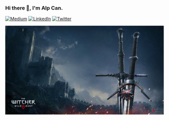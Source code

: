 ### Hi there 👋, I'm Alp Can.


[![Medium][medium-shield]][medium-url]
[![LinkedIn][linkedin-shield]][linkedin-url]
[![Twitter][twitter-shield]][twitter-url]



![](withcer_wallpaper.png)


[linkedin-shield]: https://img.shields.io/badge/LinkedIn-0077B5?style=for-the-badge&logo=linkedin&logoColor=white
[linkedin-url]: https://www.linkedin.com/in/alpcanmarangoz/


[medium-url]: https://medium.com/@alpcanm
[medium-shield]: https://img.shields.io/badge/Medium-12100E?style=for-the-badge&logo=medium&logoColor=white


[twitter-shield]: https://img.shields.io/badge/Twitter-1DA1F2?style=for-the-badge&logo=twitter&logoColor=white
[twitter-url]: https://twitter.com/alpcandev
